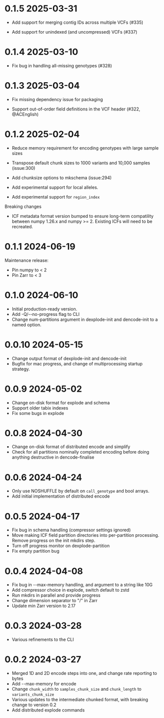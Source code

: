 # 0.1.5 2025-03-31

- Add support for merging contig IDs across multiple VCFs (#335)

- Add support for unindexed (and uncompressed) VCFs (#337)

# 0.1.4 2025-03-10

- Fix bug in handling all-missing genotypes (#328)

# 0.1.3 2025-03-04

- Fix missing dependency issue for packaging

- Support out-of-order field definitions in the VCF header (#322, @ACEnglish)

# 0.1.2 2025-02-04

- Reduce memory requirement for encoding genotypes with large sample sizes

- Transpose default chunk sizes to 1000 variants and 10,000 samples (issue:300)

- Add chunksize options to mkschema (issue:294)

- Add experimental support for local alleles.

- Add experimental support for ``region_index``

Breaking changes

- ICF metadata format version bumped to ensure long-term compatility between numpy 1.26.x
  and numpy >= 2. Existing ICFs will need to be recreated.


# 0.1.1 2024-06-19

Maintenance release:

- Pin numpy to < 2
- Pin Zarr to < 3

# 0.1.0 2024-06-10

- Initial production-ready version.
- Add -Q/--no-progress flag to CLI
- Change num-partitions argument in dexplode-init and dencode-init
  to a named option.

# 0.0.10 2024-05-15
- Change output format of dexplode-init and dencode-init
- Bugfix for mac progress, and change of multiprocessing startup strategy.

# 0.0.9 2024-05-02

- Change on-disk format for explode and schema
- Support older tabix indexes
- Fix some bugs in explode

# 0.0.8 2024-04-30

- Change on-disk format of distributed encode and simplify
- Check for all partitions nominally completed encoding before doing
  anything destructive in dencode-finalise

# 0.0.6 2024-04-24

- Only use NOSHUFFLE by default on ``call_genotype`` and bool arrays.
- Add initial implementation of distributed encode

# 0.0.5 2024-04-17

- Fix bug in schema handling (compressor settings ignored)
- Move making ICF field partition directories into per-partition processing.
  Remove progress on the init mkdirs step.
- Turn off progress monitor on dexplode-partition
- Fix empty partition bug

# 0.0.4 2024-04-08

- Fix bug in --max-memory handling, and argument to a string like 10G
- Add compressor choice in explode, switch default to zstd
- Run mkdirs in parallel and provide progress
- Change dimension separator to "/" in Zarr
- Update min Zarr version to 2.17

# 0.0.3 2024-03-28

- Various refinements to the CLI

# 0.0.2 2024-03-27

- Merged 1D and 2D encode steps into one, and change rate reporting to bytes
- Add --max-memory for encode
- Change `chunk_width` to `samples_chunk_size` and `chunk_length` to `variants_chunk_size`
- Various updates to the intermediate chunked format, with breaking change to version 0.2
- Add distributed explode commands
